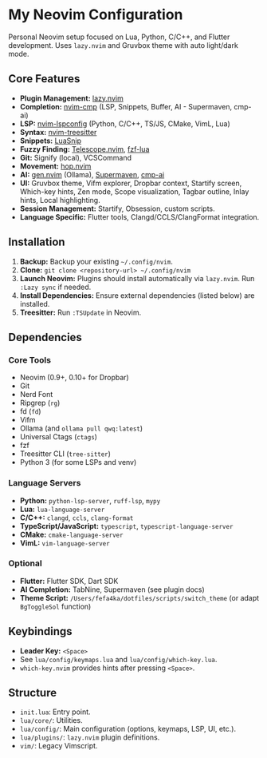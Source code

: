 # My Neovim Configuration

Personal Neovim setup focused on Lua, Python, C/C++, and Flutter development. Uses `lazy.nvim` and Gruvbox theme with auto light/dark mode.

## Core Features

*   **Plugin Management:** [lazy.nvim](https://github.com/folke/lazy.nvim)
*   **Completion:** [nvim-cmp](https://github.com/hrsh7th/nvim-cmp) (LSP, Snippets, Buffer, AI - Supermaven, cmp-ai)
*   **LSP:** [nvim-lspconfig](https://github.com/neovim/nvim-lspconfig) (Python, C/C++, TS/JS, CMake, VimL, Lua)
*   **Syntax:** [nvim-treesitter](https://github.com/nvim-treesitter/nvim-treesitter)
*   **Snippets:** [LuaSnip](https://github.com/L3MON4D3/LuaSnip)
*   **Fuzzy Finding:** [Telescope.nvim](https://github.com/nvim-telescope/telescope.nvim), [fzf-lua](https://github.com/ibhagwan/fzf-lua)
*   **Git:** Signify (local), VCSCommand
*   **Movement:** [hop.nvim](https://github.com/phaazon/hop.nvim)
*   **AI:** [gen.nvim](https://github.com/David-Kunz/gen.nvim) (Ollama), [Supermaven](https://github.com/supermaven-inc/supermaven-nvim), [cmp-ai](https://github.com/tzachar/cmp-ai)
*   **UI:** Gruvbox theme, Vifm explorer, Dropbar context, Startify screen, Which-key hints, Zen mode, Scope visualization, Tagbar outline, Inlay hints, Local highlighting.
*   **Session Management:** Startify, Obsession, custom scripts.
*   **Language Specific:** Flutter tools, Clangd/CCLS/ClangFormat integration.

## Installation

1.  **Backup:** Backup your existing `~/.config/nvim`.
2.  **Clone:** `git clone <repository-url> ~/.config/nvim`
3.  **Launch Neovim:** Plugins should install automatically via `lazy.nvim`. Run `:Lazy sync` if needed.
4.  **Install Dependencies:** Ensure external dependencies (listed below) are installed.
5.  **Treesitter:** Run `:TSUpdate` in Neovim.

## Dependencies

### Core Tools

*   Neovim (0.9+, 0.10+ for Dropbar)
*   Git
*   Nerd Font
*   Ripgrep (`rg`)
*   fd (`fd`)
*   Vifm
*   Ollama (and `ollama pull qwq:latest`)
*   Universal Ctags (`ctags`)
*   fzf
*   Treesitter CLI (`tree-sitter`)
*   Python 3 (for some LSPs and venv)

### Language Servers

*   **Python:** `python-lsp-server`, `ruff-lsp`, `mypy`
*   **Lua:** `lua-language-server`
*   **C/C++:** `clangd`, `ccls`, `clang-format`
*   **TypeScript/JavaScript:** `typescript`, `typescript-language-server`
*   **CMake:** `cmake-language-server`
*   **VimL:** `vim-language-server`

### Optional

*   **Flutter:** Flutter SDK, Dart SDK
*   **AI Completion:** TabNine, Supermaven (see plugin docs)
*   **Theme Script:** `/Users/fefa4ka/dotfiles/scripts/switch_theme` (or adapt `BgToggleSol` function)

## Keybindings

*   **Leader Key:** `<Space>`
*   See `lua/config/keymaps.lua` and `lua/config/which-key.lua`.
*   `which-key.nvim` provides hints after pressing `<Space>`.

## Structure

*   `init.lua`: Entry point.
*   `lua/core/`: Utilities.
*   `lua/config/`: Main configuration (options, keymaps, LSP, UI, etc.).
*   `lua/plugins/`: `lazy.nvim` plugin definitions.
*   `vim/`: Legacy Vimscript.
